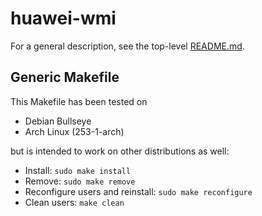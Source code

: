 # huawei-wmi

For a general description, see the top-level [README.md](../README.md).

## Generic Makefile

This Makefile has been tested on

  * Debian Bullseye
  * Arch Linux (253-1-arch)

but is intended to work on other distributions as well:

  * Install: `sudo make install`
  * Remove: `sudo make remove`
  * Reconfigure users and reinstall: `sudo make reconfigure`
  * Clean users: `make clean`
